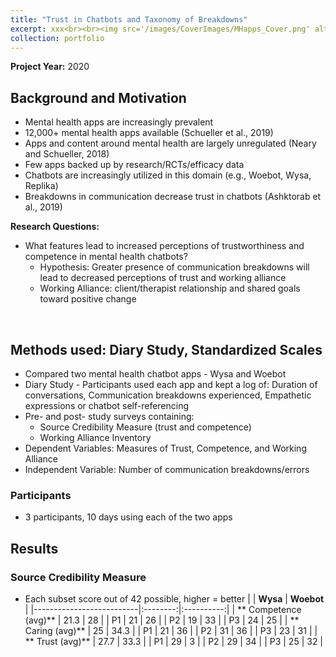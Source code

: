 ```yaml
---
title: "Trust in Chatbots and Taxonomy of Breakdowns"
excerpt: xxx<br><br><img src='/images/CoverImages/MHapps_Cover.png' alt = 'Evaluative Research. Mental Health App Content Analysis. Exploring common app features and pricing strategies. Quantitative, Competitive Analysis, Content Analysis'>"
collection: portfolio
---
```

**Project Year:** 2020 <br>

## Background and Motivation
- Mental health apps are increasingly prevalent
- 12,000+ mental health apps available (Schueller et al., 2019)
- Apps and content around mental health are largely unregulated (Neary and Schueller, 2018)
- Few apps backed up by research/RCTs/efficacy data
- Chatbots are increasingly utilized in this domain (e.g., Woebot, Wysa, Replika)
- Breakdowns in communication decrease trust in chatbots (Ashktorab et al., 2019)

**Research Questions:** <br>
- What features lead to increased perceptions of trustworthiness and competence in mental health chatbots? <br>
  - Hypothesis: Greater presence of communication breakdowns will lead to decreased perceptions of trust and working alliance <br>
  - Working Alliance: client/therapist relationship and shared goals toward positive change <br>
<br>

## Methods used: Diary Study, Standardized Scales
- Compared two mental health chatbot apps - Wysa and Woebot
- Diary Study - Participants used each app and kept a log of: Duration of conversations, Communication breakdowns experienced, Empathetic expressions or chatbot self-referencing
- Pre- and post- study surveys containing:
  - Source Credibility Measure (trust and competence)
  - Working Alliance Inventory	
- Dependent Variables: Measures of Trust, Competence, and Working Alliance
- Independent Variable: Number of communication breakdowns/errors

### Participants
- 3 participants, 10 days using each of the two apps

## Results

### Source Credibility Measure
- Each subset score out of 42 possible, higher = better
|                          | **Wysa** | **Woebot** |
|--------------------------|:--------:|:----------:|
| **    Competence (avg)** | 21.3     | 28         |
|            P1            |    21    |     26     |
|            P2            |    19    |     33     |
|            P3            |    24    |     25     |
| **    Caring (avg)**     | 25       | 34.3       |
|            P1            |    21    |     36     |
|            P2            |    31    |     36     |
|            P3            |    23    |     31     |
| **    Trust (avg)**      | 27.7     | 33.3       |
|            P1            |    29    |      3     |
|            P2            |    29    |     34     |
|            P3            |    25    |     32     |

